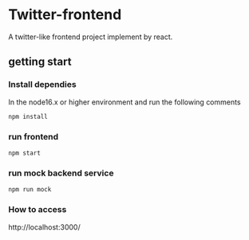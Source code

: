 # Twitter-frontend
A twitter-like frontend project implement by react.

## getting start
### Install dependies
In the node16.x or higher environment and run the following comments
```
npm install
```
### run frontend
```
npm start
```
### run mock backend service
```
npm run mock
```
### How to access
http://localhost:3000/
